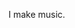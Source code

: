 I make music.

<!---
noellethelightner/noellethelightner is a ✨ special ✨ repository because its `README.md` (this file) appears on your GitHub profile.
You can click the Preview link to take a look at your changes.
--->
